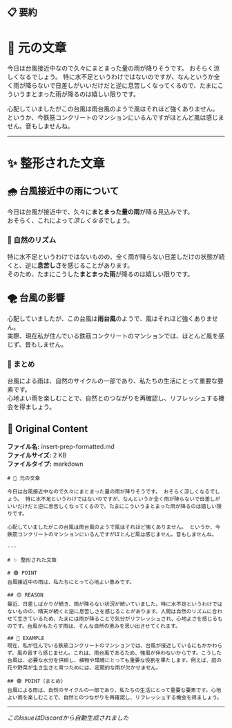 ## 📋 要約

# 📝 元の文章

今日は台風接近中なので久々にまとまった量の雨が降りそうです。 おそらく涼しくなるでしょう。 特に水不足というわけではないのですが、なんというか全く雨が降らないで日差しがいいだけだと逆に息苦しくなってくるので、たまにこういうまとまった雨が降るのは嬉しい限りです。

心配していましたがこの台風は雨台風のようで風はそれほど強くありません。 というか、今鉄筋コンクリートのマンションにいるんですがほとんど風は感じません。音もしませんね。

---

# ✨ 整形された文章

## 🌧️ 台風接近中の雨について

今日は台風が接近中で、久々に**まとまった量の雨**が降る見込みです。  
おそらく、これによって*涼しくなる*でしょう。

### 🌱 自然のリズム

特に水不足というわけではないものの、全く雨が降らない日差しだけの状態が続くと、逆に**息苦しさ**を感じることがあります。  
そのため、たまにこうした**まとまった雨**が降るのは嬉しい限りです。

## 🌪️ 台風の影響

心配していましたが、この台風は**雨台風**のようで、風はそれほど強くありません。  
実際、現在私が住んでいる鉄筋コンクリートのマンションでは、ほとんど風を感じず、音もしません。

### 📌 まとめ

台風による雨は、自然のサイクルの一部であり、私たちの生活にとって重要な要素です。  
心地よい雨を楽しむことで、自然とのつながりを再確認し、リフレッシュする機会を得ましょう。

## 📎 Original Content

**ファイル名:** insert-prep-formatted.md  
**ファイルサイズ:** 2 KB  
**ファイルタイプ:** markdown

```
# 📝 元の文章

今日は台風接近中なので久々にまとまった量の雨が降りそうです。 おそらく涼しくなるでしょう。 特に水不足というわけではないのですが、なんというか全く雨が降らないで日差しがいいだけだと逆に息苦しくなってくるので、たまにこういうまとまった雨が降るのは嬉しい限りです。

心配していましたがこの台風は雨台風のようで風はそれほど強くありません。 というか、今鉄筋コンクリートのマンションにいるんですがほとんど風は感じません。音もしませんね。

---

# ✨ 整形された文章

# 🟢 POINT
台風接近中の雨は、私たちにとって心地よい恵みです。

## 🟡 REASON
最近、日差しばかりが続き、雨が降らない状況が続いていました。特に水不足というわけではないものの、晴天が続くと逆に息苦しさを感じることがあります。人間は自然のリズムに合わせて生きているため、たまには雨が降ることで気分がリフレッシュされ、心地よさを感じるものです。台風がもたらす雨は、そんな自然の恵みを思い出させてくれます。

## 🔵 EXAMPLE
現在、私が住んでいる鉄筋コンクリートのマンションでは、台風が接近しているにもかかわらず、風の音すら感じません。これは、雨台風であるため、強風が伴わないからです。こうした台風は、必要な水分を供給し、植物や環境にとっても重要な役割を果たします。例えば、庭の花や野菜が生き生きと育つためには、定期的な雨が欠かせません。

## 🟢 POINT（まとめ）
台風による雨は、自然のサイクルの一部であり、私たちの生活にとって重要な要素です。心地よい雨を楽しむことで、自然とのつながりを再確認し、リフレッシュする機会を得ましょう。
```

---
*このIssueはDiscordから自動生成されました*